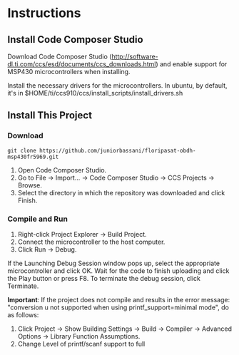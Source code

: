 # Instructions

## Install Code Composer Studio

Download Code Composer Studio (http://software-dl.ti.com/ccs/esd/documents/ccs_downloads.html) and enable support for MSP430 microcontrollers when installing.

Install the necessary drivers for the microcontrollers. In ubuntu, by default, it's in $HOME/ti/ccs910/ccs/install_scripts/install_drivers.sh

## Install This Project

### Download

```
git clone https://github.com/juniorbassani/floripasat-obdh-msp430fr5969.git
```

1. Open Code Composer Studio.
2. Go to File -> Import… -> Code Composer Studio -> CCS Projects -> Browse.
3. Select the directory in which the repository was downloaded and click Finish.

### Compile and Run

1. Right-click Project Explorer -> Build Project.
2. Connect the microcontroller to the host computer.
3. Click Run -> Debug. 

If the Launching Debug Session window pops up, select the appropriate microcontroller and click OK. Wait for the code to finish uploading and click the Play button or press F8. To terminate the debug session, click Terminate.

**Important**: If the project does not compile and results in the error message: "conversion u not supported when using printf_support=minimal mode", do as follows:

1. Click Project -> Show Building Settings -> Build -> Compiler -> Advanced Options -> Library Function Assumptions.
2. Change Level of printf/scanf support to full
